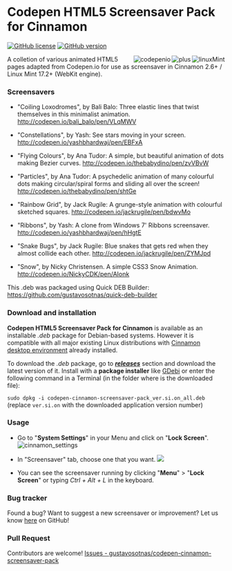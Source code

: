 Codepen HTML5 Screensaver Pack for Cinnamon
===========================================

[![GitHub license](https://img.shields.io/badge/license-MIT-428f7e.svg)](https://github.com/gustavosotnas/codepen-cinnamon-screensaver-pack/blob/master/COPYING)
[![GitHub version](https://badge.fury.io/gh/gustavosotnas%2Fcodepen-cinnamon-screensaver-pack.svg)](https://github.com/gustavosotnas/codepen-cinnamon-screensaver-pack/releases/latest)

<img alt="linuxMint" src="https://cdn0.iconfinder.com/data/icons/flat-round-system/512/linux_mint-64.png" align="right">
<img alt="plus" src="http://iconshow.me/media/images/ui/ios7-icons/png/64/plus-empty.png" align="right">
<img alt="codepenio" src="http://cdn.flaticon.com/png/64/51/51767.png" align="right">

A colletion of various animated HTML5 pages adapted from Codepen.io for use as screensaver in Cinnamon 2.6+ / Linux Mint 17.2+ (WebKit engine).

### Screensavers

 * "Coiling Loxodromes", by Bali Balo: Three elastic lines that
 twist themselves in this minimalist animation.
 <http://codepen.io/bali_balo/pen/VLqMWV>

 * "Constellations", by Yash: See stars moving in your screen.
 <http://codepen.io/yashbhardwaj/pen/EBFxA>

 * "Flying Colours", by Ana Tudor: A simple, but beautiful
 animation of dots making Bezier curves.
 <http://codepen.io/thebabydino/pen/zvVBvW>

 * "Particles", by Ana Tudor: A psychedelic animation of
 many colourful dots making circular/spiral forms and sliding all over the screen!
 <http://codepen.io/thebabydino/pen/shtGe>

 * "Rainbow Grid", by Jack Rugile: A grunge-style animation
 with colourful sketched squares.
 <http://codepen.io/jackrugile/pen/bdwvMo>

 * "Ribbons", by Yash: A clone from Windows 7' Ribbons screensaver.
 <http://codepen.io/yashbhardwaj/pen/hHgtE>

 * "Snake Bugs", by Jack Rugile: Blue snakes that gets red
 when they almost collide each other.
 <http://codepen.io/jackrugile/pen/ZYMJpd>

 * "Snow", by Nicky Christensen. A simple CSS3 Snow Animation.
 <http://codepen.io/NickyCDK/pen/AIonk>

This .deb was packaged using Quick DEB Builder:
 <https://github.com/gustavosotnas/quick-deb-builder>

### Download and installation

**Codepen HTML5 Screensaver Pack for Cinnamon** is available as an installable *.deb* package for Debian-based systems. However it is compatible with all major existing Linux distributions with [Cinnamon desktop environment](http://cinnamon.linuxmint.com) already installed.

To download the *.deb* package, go to [***releases***](https://github.com/gustavosotnas/codepen-cinnamon-screensaver-pack/releases/latest) section and download the latest version of it. Install with a **package installer** like [GDebi](https://apps.ubuntu.com/cat/applications/gdebi/) or enter the following command in a Terminal (in the folder where is the downloaded file):

`sudo dpkg -i codepen-cinnamon-screensaver-pack_ver.si.on_all.deb` <br>
(replace `ver.si.on` with the downloaded application version number)

### Usage

* Go to "**System Settings**" in your Menu and click on "**Lock Screen**". ![cinnamon_settings](http://linuxmint.com/pictures/screenshots/qiana/cinnamon_settings.png)

* In "Screensaver" tab, choose one that you want. ![](http://linuxmint.com/pictures/screenshots/rafaela/cinnamon_screensaver.png)

* You can see the screensaver running by clicking "**Menu**" > "**Lock Screen**" or typing *Ctrl + Alt + L* in the keyboard.

### Bug tracker
Found a bug? Want to suggest a new screensaver or improvement? Let us know [here](https://github.com/gustavosotnas/codepen-cinnamon-screensaver-pack/issues) on GitHub!

### Pull Request
Contributors are welcome! [Issues - gustavosotnas/codepen-cinnamon-screensaver-pack](https://github.com/gustavosotnas/codepen-cinnamon-screensaver-pack/issues)
